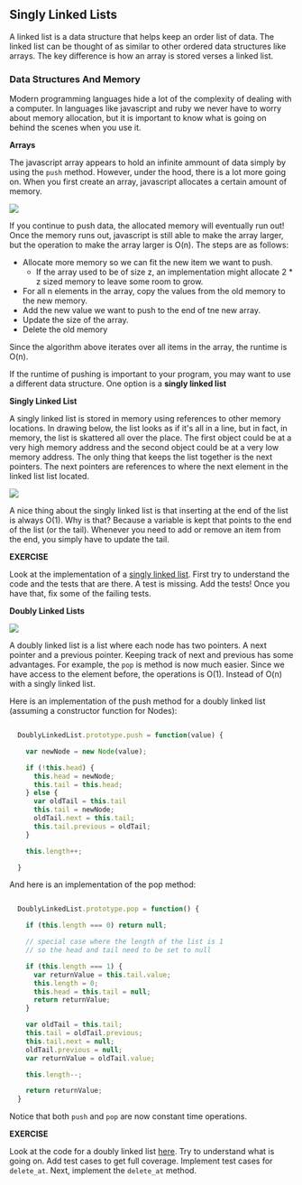 ## Singly Linked Lists

A linked list is a data structure that helps keep an order list of data.  The linked list can be thought of as similar to other ordered data structures like arrays.  The key difference is how an array is stored verses a linked list.

### Data Structures And Memory

Modern programming languages hide a lot of the complexity of dealing with a computer.  In languages like javascript and ruby we never have to worry about memory allocation, but it is important to know what is going on behind the scenes when you use it.

**Arrays**

The javascript array appears to hold an infinite ammount of data simply by using the `push` method.  However, under the hood, there is a lot more going on.  When you first create an array, javascript allocates a certain amount of memory.

![](http://web.cs.ucla.edu/classes/winter12/cs111/scribe/1c/img4.jpg)

If you continue to push data, the allocated memory will eventually run out!  Once the memory runs out, javascript is still able to make the array larger, but the operation to make the array larger is O(n).  The steps are as follows:

* Allocate more memory so we can fit the new item we want to push.
  * If the array used to be of size z, an implementation might allocate 2 * z sized memory to leave some room to grow.
* For all n elements in the array, copy the values from the old memory to the new memory.
* Add the new value we want to push to the end of tne new array.
* Update the size of the array.
* Delete the old memory

Since the algorithm above iterates over all items in the array, the runtime is O(n).

If the runtime of pushing is important to your program, you may want to use a different data structure.  One option is a **singly linked list**

**Singly Linked List**

A singly linked list is stored in memory using references to other memory locations.  In drawing below, the list looks as if it's all in a line, but in fact, in memory, the list is skattered all over the place.  The first object could be at a very high memory address and the second object could be at a very low memory address.  The only thing that keeps the list together is the next pointers.  The next pointers are references to where the next element in the linked list list located.  

![](http://www.cs.usfca.edu/~srollins/courses/cs112-f07/web/notes/linkedlists/ll2.gif)

A nice thing about the singly linked list is that inserting at the end of the list is always O(1).  Why is that?  Because a variable is kept that points to the end of the list (or the tail).  Whenever you need to add or remove an item from the end, you simply have to update the tail.

**EXERCISE**

Look at the implementation of a [singly linked list](https://github.com/gSchool/SinglyLinkedListRuby).  First try to understand the code and the tests that are there.  A test is missing.  Add the tests!  Once you have that, fix some of the failing tests.

**Doubly Linked Lists**

![](http://www.geeksforgeeks.org/wp-content/uploads/DLL3.jpg)

A doubly linked list is a list where each node has two pointers.  A next pointer and a previous pointer.  Keeping track of next and previous has some advantages.  For example, the `pop` is method is now much easier.  Since we have access to the element before, the operations is O(1).  Instead of O(n) with a singly linked list.

Here is an implementation of the push method for a doubly linked list (assuming a constructor function for Nodes):

```javascript

  DoublyLinkedList.prototype.push = function(value) {

    var newNode = new Node(value);

    if (!this.head) {
      this.head = newNode;
      this.tail = this.head;
    } else {
      var oldTail = this.tail
      this.tail = newNode;
      oldTail.next = this.tail;
      this.tail.previous = oldTail;
    }

    this.length++;

  }
```

And here is an implementation of the pop method:

```javascript

  DoublyLinkedList.prototype.pop = function() {

    if (this.length === 0) return null;

    // special case where the length of the list is 1
    // so the head and tail need to be set to null

    if (this.length === 1) {
      var returnValue = this.tail.value;
      this.length = 0;
      this.head = this.tail = null;
      return returnValue;
    }

    var oldTail = this.tail;
    this.tail = oldTail.previous;
    this.tail.next = null;
    oldTail.previous = null;
    var returnValue = oldTail.value;

    this.length--;

    return returnValue;
  }
```

Notice that both `push` and `pop` are now constant time operations.

**EXERCISE**

Look at the code for a doubly linked list [here](https://github.com/gSchool/DoublyLinkedListRuby).  Try to understand what is going on.  Add test cases to get full coverage.  Implement test cases for `delete_at`.  Next, implement the `delete_at` method.  

